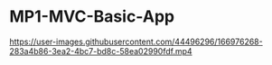# MP1-MVC-Basic-App

https://user-images.githubusercontent.com/44496296/166976268-283a4b86-3ea2-4bc7-bd8c-58ea02990fdf.mp4

